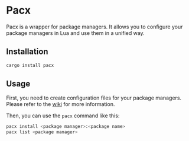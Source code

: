 # Pacx

Pacx is a wrapper for package managers.
It allows you to configure your package managers in Lua and use them in a unified way.

## Installation

```sh
cargo install pacx
```

## Usage

First, you need to create configuration files for your package managers.
Please refer to the [wiki](https://github.com/akimon658/pacx/wiki) for more information.

Then, you can use the `pacx` command like this:

```sh
pacx install <package manager>:<package name>
pacx list <package manager>
```
